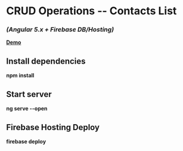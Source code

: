 # CRUD Operations -- Contacts List 
### <i>(Angular 5.x + Firebase DB/Hosting)</i>

<b><a href="https://angular5-376fa.firebaseapp.com/">Demo</a></b>

## Install dependencies

<b>npm install</b>

## Start server 

<b>ng serve --open</b>

## Firebase Hosting Deploy

<b>firebase deploy</b>
